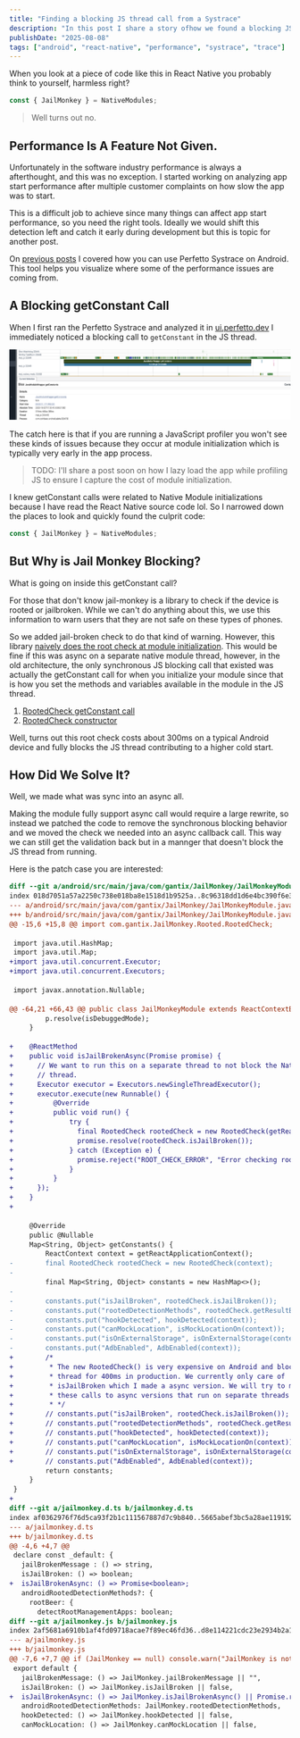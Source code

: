 ```yaml
---
title: "Finding a blocking JS thread call from a Systrace"
description: "In this post I share a story ofhow we found a blocking JS thread call within Systrace caused by jail-monkey"
publishDate: "2025-08-08"
tags: ["android", "react-native", "performance", "systrace", "trace"]
---
```


When you look at a piece of code like this in React Native you probably think to yourself,
harmless right?

```typescript
const { JailMonkey } = NativeModules;
```

> Well turns out no.

## Performance Is A Feature Not Given.

Unfortunately in the software industry performance is always a afterthought, and
this was no exception. I started working on analyzing app start performance after multiple
customer complaints on how slow the app was to start.

This is a difficult job to achieve since many things can affect app start
performance, so you need the right tools. Ideally we would shift this detection
left and catch it early during development but this is topic for another post.

On [previous posts](/posts/analyzing-app-start-android-systrace) I covered how you can use Perfetto Systrace on Android. This
tool helps you visualize where some of the performance issues are coming from.

## A Blocking getConstant Call

When I first ran the Perfetto Systrace and analyzed it in [ui.perfetto.dev](ui.perfetto.dev)
I immediately noticed a blocking call to `getConstant` in the JS thread.

![jail-monkey blocking getConstant call](./jail-monkey-blocking-get-constant.png "jail-monkey blocking getConstant call")

The catch here is that if you are running a JavaScript profiler you won't see these
kinds of issues because they occur at module initialization which is typically
very early in the app process.

> TODO: I'll share a post soon on how I lazy load the app while profiling JS to
> ensure I capture the cost of module initialization.

I knew getConstant calls were related to Native Module initializations because I
have read the React Native source code lol. So I
narrowed down the places to look and quickly found the culprit code:

```typescript
const { JailMonkey } = NativeModules;
```

## But Why is Jail Monkey Blocking?

What is going on inside this getConstant call?

For those that don't know jail-monkey is a library to check if the device is
rooted or jailbroken. While we can't do anything about this, we use this
information to warn users that they are not safe on these types of phones.

So we added jail-broken check to do that kind of warning. However, this library
[naively does the root check at module initialization](https://github.com/GantMan/jail-monkey/blob/3ca2b4e5d7d18e031210b8d101a8915612d26312/android/src/main/java/com/gantix/JailMonkey/JailMonkeyModule.java#L72). This would be fine if this
was async on a separate native module thread, however, in the old architecture,
the only synchronous JS blocking call that existed was actually the getConstant
call for when you initialize your module since that is how you set the methods
and variables available in the module in the JS thread.

1. [RootedCheck getConstant call](https://github.com/GantMan/jail-monkey/blob/3ca2b4e5d7d18e031210b8d101a8915612d26312/android/src/main/java/com/gantix/JailMonkey/JailMonkeyModule.java#L72)
2. [RootedCheck constructor](https://github.com/GantMan/jail-monkey/blob/3ca2b4e5d7d18e031210b8d101a8915612d26312/android/src/main/java/com/gantix/JailMonkey/Rooted/RootedCheck.java#L52-L65)

Well, turns out this root check costs about 300ms on a typical Android device
and fully blocks the JS thread contributing to a higher cold start.

## How Did We Solve It?

Well, we made what was sync into an async all.

Making the module fully support async call would require a large rewrite, so
instead we patched the code to remove the synchronous blocking behavior and we
moved the check we needed into an async callback call. This way we can still get
the validation back but in a mannger that doesn't block the JS thread from
running.

Here is the patch case you are interested:

```diff
diff --git a/android/src/main/java/com/gantix/JailMonkey/JailMonkeyModule.java b/android/src/main/java/com/gantix/JailMonkey/JailMonkeyModule.java
index 018d7051a57a2250c738e018ba8e1518d1b9525a..8c96318dd1d6e4bc390f6e38a1fc44de6ba24974 100644
--- a/android/src/main/java/com/gantix/JailMonkey/JailMonkeyModule.java
+++ b/android/src/main/java/com/gantix/JailMonkey/JailMonkeyModule.java
@@ -15,6 +15,8 @@ import com.gantix.JailMonkey.Rooted.RootedCheck;

 import java.util.HashMap;
 import java.util.Map;
+import java.util.concurrent.Executor;
+import java.util.concurrent.Executors;

 import javax.annotation.Nullable;

@@ -64,21 +66,43 @@ public class JailMonkeyModule extends ReactContextBaseJavaModule {
         p.resolve(isDebuggedMode);
     }

+    @ReactMethod
+    public void isJailBrokenAsync(Promise promise) {
+      // We want to run this on a separate thread to not block the Native Module
+      // thread.
+      Executor executor = Executors.newSingleThreadExecutor();
+      executor.execute(new Runnable() {
+          @Override
+          public void run() {
+              try {
+                final RootedCheck rootedCheck = new RootedCheck(getReactApplicationContext());
+                promise.resolve(rootedCheck.isJailBroken());
+              } catch (Exception e) {
+                promise.reject("ROOT_CHECK_ERROR", "Error checking root status", e);
+              }
+          }
+      });
+    }
+

     @Override
     public @Nullable
     Map<String, Object> getConstants() {
         ReactContext context = getReactApplicationContext();
-        final RootedCheck rootedCheck = new RootedCheck(context);
-
         final Map<String, Object> constants = new HashMap<>();
-
-        constants.put("isJailBroken", rootedCheck.isJailBroken());
-        constants.put("rootedDetectionMethods", rootedCheck.getResultByDetectionMethod());
-        constants.put("hookDetected", hookDetected(context));
-        constants.put("canMockLocation", isMockLocationOn(context));
-        constants.put("isOnExternalStorage", isOnExternalStorage(context));
-        constants.put("AdbEnabled", AdbEnabled(context));
+        /*
+         * The new RootedCheck() is very expensive on Android and blocks the JS
+         * thread for 400ms in production. We currently only care of
+         * isJailBroken which I made a async version. We will try to migrate all
+         * these calls to async versions that run on separate threads upstream.
+         * */
+        // constants.put("isJailBroken", rootedCheck.isJailBroken());
+        // constants.put("rootedDetectionMethods", rootedCheck.getResultByDetectionMethod());
+        // constants.put("hookDetected", hookDetected(context));
+        // constants.put("canMockLocation", isMockLocationOn(context));
+        // constants.put("isOnExternalStorage", isOnExternalStorage(context));
+        // constants.put("AdbEnabled", AdbEnabled(context));
         return constants;
     }
 }
+
diff --git a/jailmonkey.d.ts b/jailmonkey.d.ts
index af0362976f76d5ca93f2b1c111567887d7c9b840..5665abef3bc5a28ae119192429baa1c926c978d9 100644
--- a/jailmonkey.d.ts
+++ b/jailmonkey.d.ts
@@ -4,6 +4,7 @@
 declare const _default: {
   jailBrokenMessage : () => string,
   isJailBroken: () => boolean;
+  isJailBrokenAsync: () => Promise<boolean>;
   androidRootedDetectionMethods?: {
     rootBeer: {
       detectRootManagementApps: boolean;
diff --git a/jailmonkey.js b/jailmonkey.js
index 2af5681a6910b1af4fd09718acae7f89ec46fd36..d8e114221cdc23e2934b2a106fe354d798974f2b 100644
--- a/jailmonkey.js
+++ b/jailmonkey.js
@@ -7,6 +7,7 @@ if (JailMonkey == null) console.warn("JailMonkey is not available, check your na
 export default {
   jailBrokenMessage: () => JailMonkey.jailBrokenMessage || "",
   isJailBroken: () => JailMonkey.isJailBroken || false,
+  isJailBrokenAsync: () => JailMonkey.isJailBrokenAsync() || Promise.resolve(false),
   androidRootedDetectionMethods: JailMonkey.rootedDetectionMethods,
   hookDetected: () => JailMonkey.hookDetected || false,
   canMockLocation: () => JailMonkey.canMockLocation || false,
```
